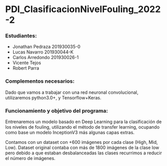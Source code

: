 # PDI_ClasificacionNivelFouling_2022-2

### Estudiantes:
* Jonathan Pedraza 201930035-0
* Lucas Navarro 201930044-K
* Carlos Arredondo 201930026-1
* Vicente Tejos
* Robert Parra

### Complementos necesarios:
Dado que vamos a trabajar con una red neuronal convolucional, utilizaremos python3.0+, y Tensorflow+Keras.

### Funcionamiento y objetivo del programa:
Entrenaremos un modelo basado en Deep Learning para la clasificación de los niveles de fouling, utilizando el método de transfer learning, ocupando como base un modelo InceptionV3 más algunas capas extras.

Contamos con un dataset con +600 imágenes por cada clase (High, Mid, Low). Dataset original contaba con más de 1800 imágenes de la clase low pero debido a que estaban desbalanceadas las clases recurrimos a reducir el número de imágenes.
